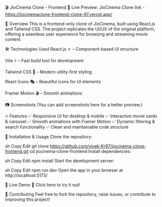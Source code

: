 🎬 JioCinema Clone - Frontend
🚀 Live Preview: JioCinema Clone
link - https://jiocinemaclone-frontend-clone-97.vercel.app/

📌 Overview
This is a frontend-only clone of JioCinema, built using React.js and Tailwind CSS. The project replicates the UI/UX of the original platform, offering a seamless user experience for browsing and streaming movie content.

🛠️ Technologies Used
React.js ⚛️ – Component-based UI structure

Vite ⚡ – Fast build tool for development

Tailwind CSS 🎨 – Modern utility-first styling

React Icons 🎭 – Beautiful icons for UI elements

Framer Motion 🎬 – Smooth animations

📷 Screenshots
(You can add screenshots here for a better preview.)

🔥 Features
✅ Responsive UI for desktop & mobile
✅ Interactive movie cards & carousel
✅ Smooth animations with Framer Motion
✅ Dynamic filtering & search functionality
✅ Clean and maintainable code structure

📂 Installation & Usage
Clone the repository:

sh
Copy
Edit
git clone https://github.com/vivek-Kr97/jiocinema-clone-frontend.git
cd jiocinema-clone-frontend
Install dependencies:

sh
Copy
Edit
npm install
Start the development server:

sh
Copy
Edit
npm run dev
Open the app in your browser at http://localhost:5173/

🚀 Live Demo
🔗 Click here to try it out!

🤝 Contributing
Feel free to fork the repository, raise issues, or contribute to improving this project!
